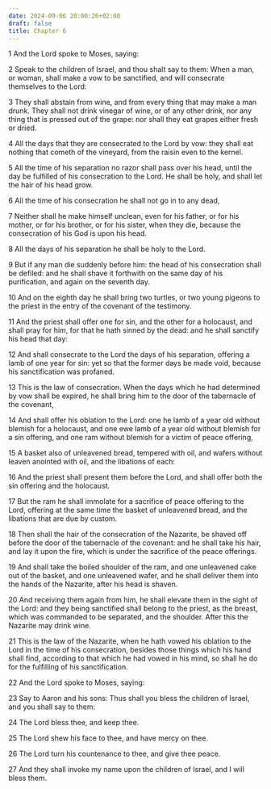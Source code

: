 ```yaml
---
date: 2024-09-06 20:00:26+02:00
draft: false
title: Chapter 6
---
```




1 And the Lord spoke to Moses, saying:

2 Speak to the children of Israel, and thou shalt say to them: When a man, or woman, shall make a vow to be sanctified, and will consecrate themselves to the Lord:

3 They shall abstain from wine, and from every thing that may make a man drunk. They shall not drink vinegar of wine, or of any other drink, nor any thing that is pressed out of the grape: nor shall they eat grapes either fresh or dried.

4 All the days that they are consecrated to the Lord by vow: they shall eat nothing that cometh of the vineyard, from the raisin even to the kernel.

5 All the time of his separation no razor shall pass over his head, until the day be fulfilled of his consecration to the Lord. He shall be holy, and shall let the hair of his head grow.

6 All the time of his consecration he shall not go in to any dead,

7 Neither shall he make himself unclean, even for his father, or for his mother, or for his brother, or for his sister, when they die, because the consecration of his God is upon his head.

8 All the days of his separation he shall be holy to the Lord.

9 But if any man die suddenly before him: the head of his consecration shall be defiled: and he shall shave it forthwith on the same day of his purification, and again on the seventh day.

10 And on the eighth day he shall bring two turtles, or two young pigeons to the priest in the entry of the covenant of the testimony.

11 And the priest shall offer one for sin, and the other for a holocaust, and shall pray for him, for that he hath sinned by the dead: and he shall sanctify his head that day:

12 And shall consecrate to the Lord the days of his separation, offering a lamb of one year for sin: yet so that the former days be made void, because his sanctification was profaned.

13 This is the law of consecration. When the days which he had determined by vow shall be expired, he shall bring him to the door of the tabernacle of the covenant,

14 And shall offer his oblation to the Lord: one he lamb of a year old without blemish for a holocaust, and one ewe lamb of a year old without blemish for a sin offering, and one ram without blemish for a victim of peace offering,

15 A basket also of unleavened bread, tempered with oil, and wafers without leaven anointed with oil, and the libations of each:

16 And the priest shall present them before the Lord, and shall offer both the sin offering and the holocaust.

17 But the ram he shall immolate for a sacrifice of peace offering to the Lord, offering at the same time the basket of unleavened bread, and the libations that are due by custom.

18 Then shall the hair of the consecration of the Nazarite, be shaved off before the door of the tabernacle of the covenant: and he shall take his hair, and lay it upon the fire, which is under the sacrifice of the peace offerings.

19 And shall take the boiled shoulder of the ram, and one unleavened cake out of the basket, and one unleavened wafer, and he shall deliver them into the hands of the Nazarite, after his head is shaven.

20 And receiving them again from him, he shall elevate them in the sight of the Lord: and they being sanctified shall belong to the priest, as the breast, which was commanded to be separated, and the shoulder. After this the Nazarite may drink wine.

21 This is the law of the Nazarite, when he hath vowed his oblation to the Lord in the time of his consecration, besides those things which his hand shall find, according to that which he had vowed in his mind, so shall he do for the fulfilling of his sanctification.

22 And the Lord spoke to Moses, saying:

23 Say to Aaron and his sons: Thus shall you bless the children of Israel, and you shall say to them:

24 The Lord bless thee, and keep thee.

25 The Lord shew his face to thee, and have mercy on thee.

26 The Lord turn his countenance to thee, and give thee peace.

27 And they shall invoke my name upon the children of Israel, and I will bless them.

